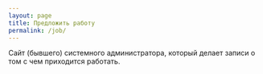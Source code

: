 ```yaml
---
layout: page
title: Предложить работу
permalink: /job/
---
```


Сайт (бывшего) системного администратора, который делает записи о том с чем
приходится работать.
